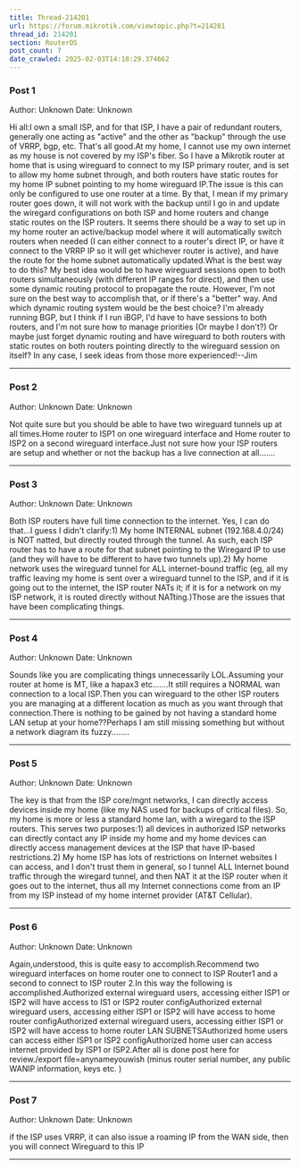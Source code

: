 ```yaml
---
title: Thread-214201
url: https://forum.mikrotik.com/viewtopic.php?t=214201
thread_id: 214201
section: RouterOS
post_count: 7
date_crawled: 2025-02-03T14:18:29.374662
---
```


### Post 1
Author: Unknown
Date: Unknown

Hi all:I own a small ISP, and for that ISP, I have a pair of redundant routers, generally one acting as "active" and the other as "backup" through the use of VRRP, bgp, etc.  That's all good.At my home, I cannot use my own internet as my house is not covered by my ISP's fiber.  So I have a Mikrotik router at home that is using wireguard to connect to my ISP primary router, and is set to allow my home subnet through, and both routers have static routes for my home IP subnet pointing to my home wireguard IP.The issue is this can only be configured to use one router at a time.  By that, I mean if my primary router goes down, it will not work with the backup until I go in and update the wiregard configurations on both ISP and home routers and change static routes on the ISP routers.  It seems there should be a way to set up in my home router an active/backup model where it will automatically switch routers when needed (I can either connect to a router's direct IP, or have it connect to the VRRP IP so it will get whichever router is active), and have the route for the home subnet automatically updated.What is the best way to do this?  My best idea would be to have wireguard sessions open to both routers simultaneously (with different IP ranges for direct), and then use some dynamic routing protocol to propagate the route.  However, I'm not sure on the best way to accomplish that, or if there's a "better" way.  And which dynamic routing system would be the best choice?  I'm already running BGP, but I think if I run iBGP, I'd have to have sessions to both routers, and I'm not sure how to manage priorities (Or maybe I don't?)  Or maybe just forget dynamic routing and have wireguard to both routers with static routes on both routers pointing directly to the wireguard session on itself?  In any case, I seek ideas from those more experienced!--Jim

---
### Post 2
Author: Unknown
Date: Unknown

Not quite sure but you should be able to have two wireguard tunnels up at all times.Home router to ISP1   on one wireguard interface  and Home router to ISP2 on a second wireguard interface.Just not sure how your ISP routers are setup and whether or not the backup has a live connection at all.......

---
### Post 3
Author: Unknown
Date: Unknown

Both ISP routers have full time connection to the internet.  Yes, I can do that...I guess I didn't clarify:1) My home INTERNAL subnet (192.168.4.0/24) is NOT natted, but directly routed through the tunnel.  As such, each ISP router has to have a route for that subnet pointing to the Wiregard IP to use (and they will have to be different to have two tunnels up).2) My home network uses the wireguard tunnel for ALL internet-bound traffic (eg, all my traffic leaving my home is sent over a wireguard tunnel to the ISP, and if it is going out to the internet, the ISP router NATs it; if it is for a network on my ISP network, it is routed directly without NATting.)Those are the issues that have been complicating things.

---
### Post 4
Author: Unknown
Date: Unknown

Sounds like you are complicating things unnecessarily LOL.Assuming your router at home is MT, like a hapax3 etc.......It still requires a NORMAL wan connection to a local ISP.Then you can wireguard to the other ISP routers you are managing at a different location as much as you want through that connection.There is nothing to be gained by not having a standard home LAN setup at your home??Perhaps I am still missing something but without a network diagram its fuzzy........

---
### Post 5
Author: Unknown
Date: Unknown

The key is that from the ISP core/mgnt networks, I can directly access devices inside my home (like my NAS used for backups of critical files).  So, my home is more or less a standard home lan, with a wiregard to the ISP routers.  This serves two purposes:1) all devices in authorized ISP networks can directly contact any IP inside my home and my home devices can directly access management devices at the ISP that have IP-based restrictions.2) My home ISP has lots of restrictions on Internet websites I can access, and I don't trust them in general, so I tunnel ALL Internet bound traffic through the wiregard tunnel, and then NAT it at the ISP router when it goes out to the internet, thus all my Internet connections come from an IP from my ISP instead of my home internet provider (AT&T Cellular).

---
### Post 6
Author: Unknown
Date: Unknown

Again,understood, this is quite  easy to accomplish.Recommend two wireguard interfaces on home router  one to connect to ISP Router1  and  a second to connect to ISP router 2.In this way the  following is accomplished.Authorized external wireguard  users, accessing either ISP1 or ISP2  will have access to  IS1 or ISP2 router  configAuthorized external wireguard  users, accessing either ISP1 or ISP2  will have access to  home router configAuthorized external wireguard  users, accessing either ISP1 or ISP2  will have access to  home router LAN  SUBNETSAuthorized home users can access either ISP1 or ISP2 configAuthorized home user can access internet provided by ISP1  or  ISP2.After all is done post here for review./export file=anynameyouwish  (minus router serial number, any  public WANIP information, keys etc. )

---
### Post 7
Author: Unknown
Date: Unknown

if the ISP uses VRRP, it can also issue a roaming IP from the WAN side, then you will connect Wireguard to this IP

---
